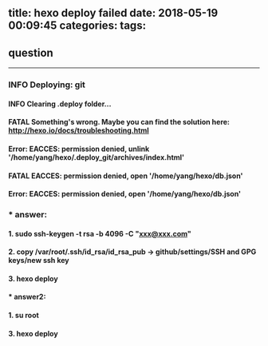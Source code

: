 title: hexo deploy failed
date: 2018-05-19 00:09:45
categories:
tags:
---
## question
---
### INFO  Deploying: git
#### INFO  Clearing .deploy folder...
#### FATAL Something's wrong. Maybe you can find the solution here: http://hexo.io/docs/troubleshooting.html
#### Error: EACCES: permission denied, unlink '/home/yang/hexo/.deploy_git/archives/index.html'
#### FATAL EACCES: permission denied, open '/home/yang/hexo/db.json'
#### Error: EACCES: permission denied, open '/home/yang/hexo/db.json'
### * answer:
#### 1. sudo ssh-keygen -t rsa -b 4096 -C "xxx@xxx.com"
#### 2. copy /var/root/.ssh/id_rsa/id_rsa_pub -> github/settings/SSH and GPG keys/new ssh key
#### 3. hexo deploy
#### * answer2:
#### 1. su root
#### 3. hexo deploy
